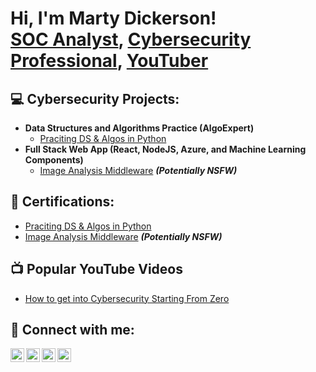<h1>Hi, I'm Marty Dickerson! <br/><a href="https://github.com/joshmadakor1">SOC Analyst</a>, <a href="https://www.linkedin.com/in/joshmadakor/">Cybersecurity Professional</a>, <a href="https://www.youtube.com/c/joshmadakor">YouTuber</a></h1>

<h2>💻 Cybersecurity Projects:</h2>

- <b>Data Structures and Algorithms Practice (AlgoExpert)</b>
  - [Praciting DS & Algos in Python](https://github.com/joshmadakor1/Algorithms-Practice)
- <b>Full Stack Web App (React, NodeJS, Azure, and Machine Learning Components)</b>
  - [Image Analysis Middleware](https://github.com/joshmadakor1/4chan-Image-Analysis-Middleware-C964) <b><i>(Potentially NSFW)</b></i>

<h2>📃 Certifications:</h2>

  - [Praciting DS & Algos in Python](https://github.com/joshmadakor1/Algorithms-Practice)
  - [Image Analysis Middleware](https://github.com/joshmadakor1/4chan-Image-Analysis-Middleware-C964) <b><i>(Potentially NSFW)</b></i>


<h2>📺 Popular YouTube Videos</h2>

- [How to get into Cybersecurity Starting From Zero](https://www.youtube.com/watch?v=a83ASGn_V_s)

<h2> 🤳 Connect with me:</h2>

[<img align="left" alt="cyberinelhq | YouTube" width="22px" src="https://cdn.jsdelivr.net/npm/simple-icons@v3/icons/youtube.svg" />][youtube]
[<img align="left" alt="cyberinelhq | Twitter" width="22px" src="https://cdn.jsdelivr.net/npm/simple-icons@v3/icons/twitter.svg" />][twitter]
[<img align="left" alt="cyberinelhq | LinkedIn" width="22px" src="https://cdn.jsdelivr.net/npm/simple-icons@v3/icons/linkedin.svg" />][linkedin]
[<img align="left" alt="cyberinelhq | Instagram" width="22px" src="https://cdn.jsdelivr.net/npm/simple-icons@v3/icons/instagram.svg" />][instagram]

[twitter]: https://twitter.com/@cyberintelhq
[youtube]: https://www.youtube.com/@CyberIntelHQ
[instagram]: https://www.instagram.com/cyberintelhq
[linkedin]: https://linkedin.com/in/dickersonmarty

<!--
**joshmadakor1/joshmadakor1** is a ✨ _special_ ✨ repository because its `README.md` (this file) appears on your GitHub profile.

Here are some ideas to get you started:

- 🔭 I’m currently working on ...
- 🌱 I’m currently learning ...
- 👯 I’m looking to collaborate on ...
- 🤔 I’m looking for help with ...
- 💬 Ask me about ...
- 📫 How to reach me: ...
- 😄 Pronouns: ...
- ⚡ Fun fact: ...
-->
